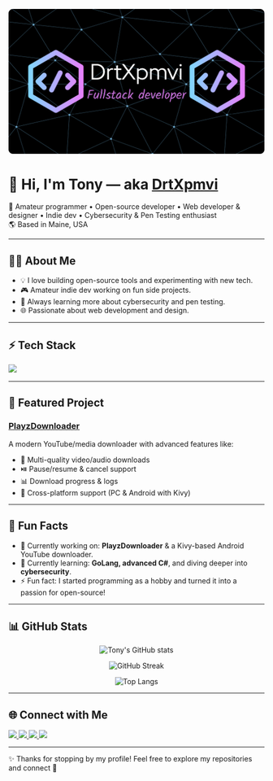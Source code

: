 ![Hey there, I'm DrtXpmvi, aka Tony. I'm a software developer, a maker and infosec enthusiast. Check out my work](https://raw.githubusercontent.com/DrtXpmvi/DrtXpmvi/refs/heads/main/github-header-banner%20(1).png)

# 👋 Hi, I'm Tony — aka [DrtXpmvi](https://github.com/DrtXpmvi)

🚀 Amateur programmer • Open-source developer • Web developer & designer • Indie dev • Cybersecurity & Pen Testing enthusiast  
🌎 Based in Maine, USA  

---

## 🧑‍💻 About Me
- 💡 I love building open-source tools and experimenting with new tech.  
- 🎮 Amateur indie dev working on fun side projects.  
- 🔐 Always learning more about cybersecurity and pen testing.  
- 🌐 Passionate about web development and design.  

---

## ⚡ Tech Stack
<p>
  <img src="https://skillicons.dev/icons?i=python,cs,java,cpp,go,html,css,js,php,mysql,docker,wordpress&perline=6" />
</p>

---

## 📌 Featured Project
### [PlayzDownloader](https://github.com/DrtXpmvi/PlayzDownloader)  
A modern YouTube/media downloader with advanced features like:
- 🎥 Multi-quality video/audio downloads  
- ⏯️ Pause/resume & cancel support  
- 📊 Download progress & logs  
- 📱 Cross-platform support (PC & Android with Kivy)  

---

## 🌱 Fun Facts
- 🔭 Currently working on: **PlayzDownloader** & a Kivy-based Android YouTube downloader.  
- 📖 Currently learning: **GoLang, advanced C#**, and diving deeper into **cybersecurity**.  
- ⚡ Fun fact: I started programming as a hobby and turned it into a passion for open-source!  

---

## 📊 GitHub Stats
<div align="center">
  
![Tony's GitHub stats](https://github-readme-stats.vercel.app/api?username=DrtXpmvi&show_icons=true&theme=tokyonight)  

![GitHub Streak](https://streak-stats.demolab.com?user=DrtXpmvi&theme=tokyonight&hide_border=false)  

![Top Langs](https://github-readme-stats.vercel.app/api/top-langs/?username=DrtXpmvi&layout=compact&theme=tokyonight)

</div>

---

## 🌐 Connect with Me
<p align="left">
  <a href="https://your-portfolio-link.com" target="_blank">
    <img src="https://img.shields.io/badge/Website-Portfolio-blue?style=for-the-badge&logo=google-chrome" />
  </a>
  <a href="https://linkedin.com/in/your-linkedin" target="_blank">
    <img src="https://img.shields.io/badge/LinkedIn-Profile-blue?style=for-the-badge&logo=linkedin" />
  </a>
  <a href="https://twitter.com/your-twitter" target="_blank">
    <img src="https://img.shields.io/badge/Twitter-Profile-1DA1F2?style=for-the-badge&logo=twitter&logoColor=white" />
  </a>
  <a href="mailto:your-email@example.com">
    <img src="https://img.shields.io/badge/Email-Contact-red?style=for-the-badge&logo=gmail&logoColor=white" />
  </a>
</p>

---

✨ Thanks for stopping by my profile! Feel free to explore my repositories and connect 🚀
